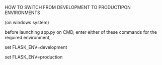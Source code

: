 HOW TO SWITCH FROM DEVELOPMENT TO PRODUCTIPON ENVIRONMENTS

(on windows system)

before launching app.py on CMD, enter either of these commands for the 
required environment,


set FLASK_ENV=development

set FLASK_ENV=production

